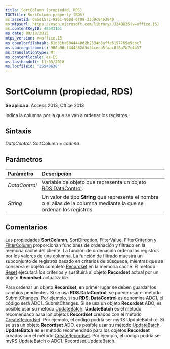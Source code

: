 ```yaml
---
title: SortColumn (propiedad, RDS)
TOCTitle: SortColumn property (RDS)
ms:assetid: 0a5d157c-9261-960d-6f89-33d9c94b3940
ms:mtpsurl: https://msdn.microsoft.com/library/JJ248835(v=office.15)
ms:contentKeyID: 48543151
ms.date: 09/18/2015
mtps_version: v=office.15
ms.openlocfilehash: 61d31ba6044448d2b2534d6affa6157765e9cbc7
ms.sourcegitcommit: 980a96cf444882d3d34cecb5faac8f8a7b7c4b57
ms.translationtype: MT
ms.contentlocale: es-ES
ms.lasthandoff: 11/03/2018
ms.locfileid: "25949638"
---
```

# <a name="sortcolumn-property-rds"></a>SortColumn (propiedad, RDS)

**Se aplica a**: Access 2013, Office 2013

Indica la columna por la que se van a ordenar los registros.

## <a name="syntax"></a>Sintaxis

*DataControl*. SortColumn = *cadena*

## <a name="parameters"></a>Parámetros

|Parámetro|Descripción|
|:--------|:----------|
|*DataControl* |Variable de objeto que representa un objeto [RDS.DataControl](datacontrol-object-rds.md).|
|*String* |Un valor de tipo **String** que representa el nombre o el alias de la columna mediante la que se ordenan los registros.|

## <a name="remarks"></a>Comentarios

Las propiedades **SortColumn**, [SortDirection](sortdirection-property-rds.md), [FilterValue](filtervalue-property-rds.md), [FilterCriterion](filtercriterion-property-rds.md) y [FilterColumn](filtercolumn-property-rds.md) proporcionan funciones de ordenación y filtrado en la memoria caché del cliente. La función de ordenación ordena los registros por los valores de una columna. La función de filtrado muestra un subconjunto de registros basado en criterios de búsqueda, mientras que se conserva el objeto completo [Recordset](recordset-object-ado.md) en la memoria caché. El método [Reset](reset-method-rds.md) ejecutará los criterios y sustituirá al objeto **Recordset** actual por un objeto **Recordset** actualizable.

Para ordenar un objeto **Recordset**, en primer lugar se deben guardar los cambios pendientes. Si se usa **RDS.DataControl**, se puede usar el método [SubmitChanges](submitchanges-method-rds.md). Por ejemplo, si su **RDS. DataControl** es denomina ADC1, el código será ADC1. SubmitChanges. Si se usa un objeto **Recordset** ADO, es posible usar su método [UpdateBatch](updatebatch-method-ado.md). **UpdateBatch** es el método recomendado para los objetos **Recordset** creados con el método [CreateRecordset](createrecordset-method-rds.md). Por ejemplo, el código podría ser myRS.UpdateBatch o. Si se usa un objeto **Recordset** ADO, es posible usar su método [UpdateBatch](updatebatch-method-ado.md). **UpdateBatch** es el método recomendado para los objetos **Recordset** creados con el método [CreateRecordset](createrecordset-method-rds.md). Por ejemplo, el código podría ser myRS.UpdateBatch o ADC1. Recordset.UpdateBatch.

